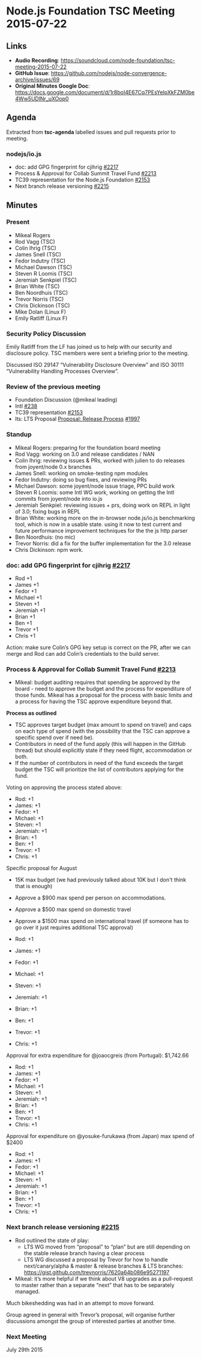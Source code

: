 # Node.js Foundation TSC Meeting 2015-07-22

## Links

* **Audio Recording**: <https://soundcloud.com/node-foundation/tsc-meeting-2015-07-22>
* **GitHub Issue**: <https://github.com/nodejs/node-convergence-archive/issues/69>
* **Original Minutes Google Doc**: <https://docs.google.com/document/d/1r8boI4E67Cq7PEsYeIpXkFZM0be4Ww5UDlNr_uXOop0>

## Agenda

Extracted from **tsc-agenda** labelled issues and pull requests prior to meeting.

### nodejs/io.js

* doc: add GPG fingerprint for cjihrig [#2217](https://github.com/nodejs/io.js/pull/2217)
* Process & Approval for Collab Summit Travel Fund [#2213](https://github.com/nodejs/io.js/issues/2213)
* TC39 representation for the Node.js Foundation [#2153](https://github.com/nodejs/io.js/issues/2153)
* Next branch release versioning [#2215](https://github.com/nodejs/io.js/issues/2215)

## Minutes

### Present

* Mikeal Rogers
* Rod Vagg (TSC)
* Colin Ihrig (TSC)
* James Snell (TSC)
* Fedor Indutny (TSC)
* Michael Dawson (TSC)
* Steven R Loomis (TSC)
* Jeremiah Senkpiel (TSC)
* Brian White (TSC)
* Ben Noordhuis (TSC)
* Trevor Norris (TSC)
* Chris Dickinson (TSC)
* Mike Dolan (Linux F)
* Emily Ratliff (Linux F)

### Security Policy Discussion

Emily Ratliff from the LF has joined us to help with our security and disclosure policy. TSC members were sent a briefing prior to the meeting.

Discussed ISO 29147 “Vulnerability Disclosure Overview” and ISO 30111 “Vulnerability Handling Processes Overview”.

### Review of the previous meeting

* Foundation Discussion (@mikeal leading)
* Intl [#238](https://github.com/nodejs/io.js/issues/238)
* TC39 representation [#2153](https://github.com/nodejs/io.js/issues/2153)
* lts: LTS Proposal [Proposal: Release Process](https://github.com/nodejs/LTS#proposed-lts) [#1997](https://github.com/nodejs/io.js/issues/1997)

### Standup

* Mikeal Rogers: preparing for the foundation board meeting
* Rod Vagg: working on 3.0 and release candidates / NAN
* Colin Ihrig: reviewing issues  & PRs, worked with julien to do releases from joyent/node 0.x branches
* James Snell: working on smoke-testing npm modules
* Fedor Indutny: doing so bug fixes, and reviewing PRs
* Michael Dawson: some joyent/node issue triage, PPC build work
* Steven R Loomis: some Intl WG work, working on getting the Intl commits from joyent/node into io.js
* Jeremiah Senkpiel: reviewing issues + prs, doing work on REPL in light of 3.0; fixing bugs in REPL
* Brian White: working more on the in-browser node.js/io.js benchmarking tool, which is now in a usable state. using it now to test current and future performance improvement techniques for the the js http parser
* Ben Noordhuis: (no mic)
* Trevor Norris: did a fix for the buffer implementation for the 3.0 release
* Chris Dickinson: npm work.

### doc: add GPG fingerprint for cjihrig [#2217](https://github.com/nodejs/io.js/pull/2217)

* Rod +1
* James +1
* Fedor +1
* Michael +1
* Steven +1
* Jeremiah +1
* Brian +1
* Ben +1
* Trevor +1
* Chris +1

Action: make sure Colin’s GPG key setup is correct on the PR, after we can merge and Rod can add Colin’s credentials to the build server.

### Process & Approval for Collab Summit Travel Fund [#2213](https://github.com/nodejs/io.js/issues/2213)

* Mikeal: budget auditing requires that spending be approved by the board - need to approve the budget and the process for expenditure of those funds. Mikeal has a proposal for the process with basic limits and a process for having the TSC approve expenditure beyond that.

**Process as outlined**

* TSC approves target budget (max amount to spend on travel) and caps on each type of spend (with the possibility that the TSC can approve a specific spend over if need be).
* Contributors in need of the fund apply (this will happen in the GitHub thread) but should explicitly state if they need flight, accommodation or both.
* If the number of contributors in need of the fund exceeds the target budget the TSC will prioritize the list of contributors applying for the fund.

Voting on approving the process stated above:

* Rod: +1
* James: +1
* Fedor: +1
* Michael: +1
* Steven: +1
* Jeremiah: +1
* Brian: +1
* Ben: +1
* Trevor: +1
* Chris: +1

Specific proposal for August

* 15K max budget (we had previously talked about 10K but I don't think that is enough)
* Approve a $900 max spend per person on accommodations.
* Approve a $500 max spend on domestic travel
* Approve a $1500 max spend on international travel (if someone has to go over it just requires additional TSC approval)

* Rod: +1
* James: +1
* Fedor: +1
* Michael: +1
* Steven: +1
* Jeremiah: +1
* Brian: +1
* Ben: +1
* Trevor: +1
* Chris: +1

Approval for extra expenditure for @joaocgreis (from Portugal): $1,742.66

* Rod: +1
* James: +1
* Fedor: +1
* Michael: +1
* Steven: +1
* Jeremiah: +1
* Brian: +1
* Ben: +1
* Trevor: +1
* Chris: +1

Approval for expenditure on @yosuke-furukawa (from Japan) max spend of $2400

* Rod: +1
* James: +1
* Fedor: +1
* Michael: +1
* Steven: +1
* Jeremiah: +1
* Brian: +1
* Ben: +1
* Trevor: +1
* Chris: +1

### Next branch release versioning [#2215](https://github.com/nodejs/io.js/issues/2215)

* Rod outlined the state of play:
  * LTS WG moved from “proposal” to “plan” but are still depending on the stable release branch having a clear process
  * LTS WG discussed a proposal by Trevor for how to handle next/canary/alpha & master & release branches & LTS branches: <https://gist.github.com/trevnorris/7620a64b086e95271197>
* Mikeal: it’s more helpful if we think about V8 upgrades as a pull-request to master rather than a separate “next” that has to be separately managed.

Much bikeshedding was had in an attempt to move forward.

Group agreed in general with Trevor’s proposal, will organise further discussions amongst the group of interested parties at another time.

### Next Meeting

July 29th 2015
